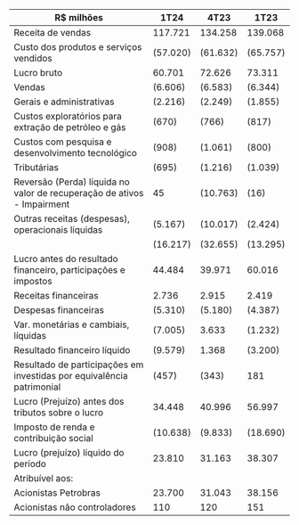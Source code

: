 |R$ milhões|1T24|4T23|1T23|
|---|---|---|---|
|Receita de vendas|117.721|134.258|139.068|
|Custo dos produtos e serviços vendidos|(57.020)|(61.632)|(65.757)|
|Lucro bruto|60.701|72.626|73.311|
|Vendas|(6.606)|(6.583)|(6.344)|
|Gerais e administrativas|(2.216)|(2.249)|(1.855)|
|Custos exploratórios para extração de petróleo e gás|(670)|(766)|(817)|
|Custos com pesquisa e desenvolvimento tecnológico|(908)|(1.061)|(800)|
|Tributárias|(695)|(1.216)|(1.039)|
|Reversão (Perda) líquida no valor de recuperação de ativos - Impairment|45|(10.763)|(16)|
|Outras receitas (despesas), operacionais líquidas|(5.167)|(10.017)|(2.424)|
| |(16.217)|(32.655)|(13.295)|
|Lucro antes do resultado financeiro, participações e impostos|44.484|39.971|60.016|
|Receitas financeiras|2.736|2.915|2.419|
|Despesas financeiras|(5.310)|(5.180)|(4.387)|
|Var. monetárias e cambiais, líquidas|(7.005)|3.633|(1.232)|
|Resultado financeiro líquido|(9.579)|1.368|(3.200)|
|Resultado de participações em investidas por equivalência patrimonial|(457)|(343)|181|
|Lucro (Prejuízo) antes dos tributos sobre o lucro|34.448|40.996|56.997|
|Imposto de renda e contribuição social|(10.638)|(9.833)|(18.690)|
|Lucro (prejuízo) líquido do período|23.810|31.163|38.307|
|Atribuível aos:| | | |
|Acionistas Petrobras|23.700|31.043|38.156|
|Acionistas não controladores|110|120|151|
